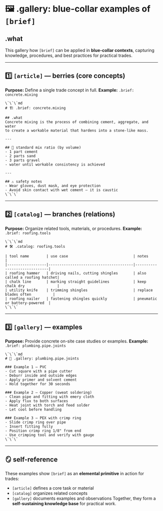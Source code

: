 # 🖼 .gallery: blue-collar examples of `[brief]`

## .what
This gallery **<illustrate>** how `[brief]` can be applied in **blue-collar contexts**,
capturing knowledge, procedures, and best practices for practical trades.

---

## 1️⃣ `[article]` — berries (core concepts)
**Purpose:** Define a single trade concept in full.
**Example:** `.brief: concrete.mixing`

    \`\`\`md
    # 🏗 .brief: concrete.mixing

    ## .what
    Concrete mixing is the process of combining cement, aggregate, and water
    to create a workable material that hardens into a stone-like mass.

    ---

    ## 📐 standard mix ratio (by volume)
    - 1 part cement
    - 2 parts sand
    - 3 parts gravel
    - water until workable consistency is achieved

    ---

    ## ⚠️ safety notes
    - Wear gloves, dust mask, and eye protection
    - Avoid skin contact with wet cement — it is caustic
    \`\`\`

---

## 2️⃣ `[catalog]` — branches (relations)
**Purpose:** Organize related tools, materials, or procedures.
**Example:** `.brief: roofing.tools`

    \`\`\`md
    # 🛠 .catalog: roofing.tools

    | tool name        | use case                              | notes                        |
    |------------------|---------------------------------------|------------------------------|
    | roofing hammer   | driving nails, cutting shingles       | also called a roofing hatchet|
    | chalk line       | marking straight guidelines           | keep chalk dry               |
    | utility knife    | trimming shingles                     | replace blades often          |
    | roofing nailer   | fastening shingles quickly            | pneumatic or battery-powered  |
    \`\`\`

---

## 3️⃣ `[gallery]` — examples
**Purpose:** Provide concrete on-site case studies or examples.
**Example:** `.brief: plumbing.pipe.joints`

    \`\`\`md
    # 🚰 .gallery: plumbing.pipe.joints

    ### Example 1 — PVC
    - Cut square with a pipe cutter
    - Deburr inside and outside edges
    - Apply primer and solvent cement
    - Hold together for 30 seconds

    ### Example 2 — Copper (sweat soldering)
    - Clean pipe and fitting with emery cloth
    - Apply flux to both surfaces
    - Heat joint with torch and feed solder
    - Let cool before handling

    ### Example 3 — PEX with crimp ring
    - Slide crimp ring over pipe
    - Insert fitting fully
    - Position crimp ring 1/8" from end
    - Use crimping tool and verify with gauge
    \`\`\`

---

## 🪞 self-reference
These examples show `[brief]` as an **elemental primitive** in action for trades:
- `[article]` defines a core task or material
- `[catalog]` organizes related concepts
- `[gallery]` documents examples and observations
Together, they form a **self-sustaining knowledge base** for practical work.
